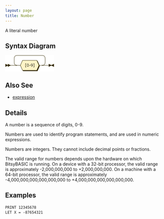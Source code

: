 ```yaml
---
layout: page
title: Number
---
```


A literal number


## Syntax Diagram

![Syntax diagram](/diagram/number.png)


## Also See

- [expression](/reference/expression)


## Details

A number is a sequence of digits, 0-9.

Numbers are used to identify program statements, and are used in numeric expressions.

Numbers are integers.  They cannot include decimal points or fractions.

The valid range for numbers depends upon the hardware on which BitsyBASIC is running.  On a device with a 32-bit processor, the valid range is approximately -2,000,000,000 to +2,000,000,000.  On a machine with a 64-bit processor, the valid range is approximately -4,000,000,000,000,000,000 to +4,000,000,000,000,000,000.


## Examples

    PRINT 12345678
    LET X = -87654321

